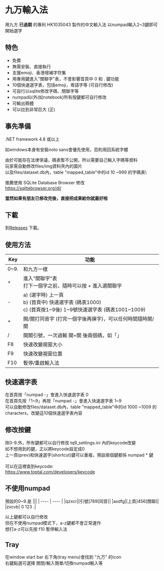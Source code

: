 # 九万輸入法

用九方 **已過期** 的專利 HK1035043 製作的中文輸入法
以numpad輸入2~3鍵即可開始選字

## 特色

- 免費
- 無需安裝、直接執行
- 支援emoji、香港增補字符集
- 用專用鍵進入"關聯字"表，不會影響首頁中 0 和 . 鍵功能
- 10個快速選字表，包括emoji，粵語字等 (可自行修改)
- 可自行以sqlite修改字碼、關聯字等
- numpad以外(如notebook)所有按鍵都可自行修改
- 可輸出簡體
- 可以拉到非常巨大 (正)

## 事先準備

.NET framework 4.8 或以上

如windows本身有安裝noto sans會優先使用，否則用回系統字體

由於可能存在法律爭議，碼表暫不公開，所以需要自己輸入字碼等資料\
玩家需自動修改files/img資料夾內的圖片\
以及files/dataset.db內，table "mapped_table"中的id 10  ~999 的字碼表\

推薦使用 SQLite Database Browser 修改\
https://sqlitebrowser.org/dl/

**當然如果有朋友已修改完後，直接把成果給你就最好啦**

## 下載

到[Releases](https://github.com/Hocti/Q9CS/releases/latest) 下載。

## 使用方法

|Key|功能|
| ---- | ---- |
|0~9.|和九方一樣|
|+|進入"關聯字"表<br />打下一個字之前，隨時可以按 + 進入選關聯字|
|-|a) (選字時) 上一頁<br />b) (首頁中) 快速選字表 (碼表1000)<br />c) (首頁按1~9後) 1~9號快速選字表 (碼表1001~1009)|
|*|開/關打同音字 (打完一個字後再揀字)，可以任何時間隨時開/關|
|/|開關引號，一次過輸 開+關 後兩個碼，如「」|
|F8|快速改變視窗大小|
|F9|快速改變視窗位置|
|F10|暫停/重啟輸入法|

## 快速選字表

在首頁按「numpad -」會進入快速選字表 0\
在首頁先按「1~9」再按「numpad -」會進入快速選字表 1~9\
可以自動修改files/dataset.db內，table "mapped_table"中的id 1000 ~1009 的 characters，改變這10個快速選字表內容

## 修改按鍵

除0-9.外，所有鍵都可以自行修改 tq9_settings.ini 內的keycode改變\
如不想用到的鍵，正以將keycode設定成0\
上一頁(prev)和快速選字(shortcut)鍵可以重複，預設兩個鍵都係 numpad * 鍵\
\
可以在這裡查到keycode:\
https://www.toptal.com/developers/keycode

## 不使用numpad

預設的0~9.是
|||
| ---- | ---- |
|qzxcr|[引號]789[同音]|
|asdfg|[上頁]456[關聯]|
|zxcvb| 0 123 .|

以上鍵都可以自行修改\
但在不使用numpad模式下，a-z鍵都不會正常運作\
想打a-z可以先按 f10 暫停輸入法

## Tray

在window start bar 右下角(tray menu)會找到 "九万" 的icon\
右鍵點選可選擇 關閉/輸入簡單/切換numpad輸入等